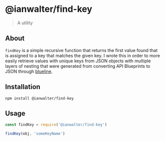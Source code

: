 # @ianwalter/find-key
> A utility

## About

`findKey` is a simple recursive function that returns the first value found that
is assigned to a key that matches the given key. I wrote this in order to
more easily retrieve values with unique keys from JSON objects with multiple
layers of nesting that were generated from converting API Blueprints to JSON
through [blueline](https://github.com/ianwalter/blueline).

## Installation

```console
npm install @ianwalter/find-key
```

## Usage

```js
const findKey = require('@ianwalter/find-key')

findKey(obj, 'someKeyName')
```



